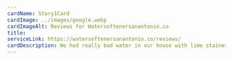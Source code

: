 ```yaml
---
cardName: Story1Card
cardImage: ../images/google.webp
cardImageAlt: Reviews for Watersoftenersanantonio.co
title: 
serviceLink: https://watersoftenersanantonio.co/reviews/
cardDescription: We had really bad water in our house with lime staines and discoloring all over our appliances. When We got a new water system from this company it was awesome. 
---
```

